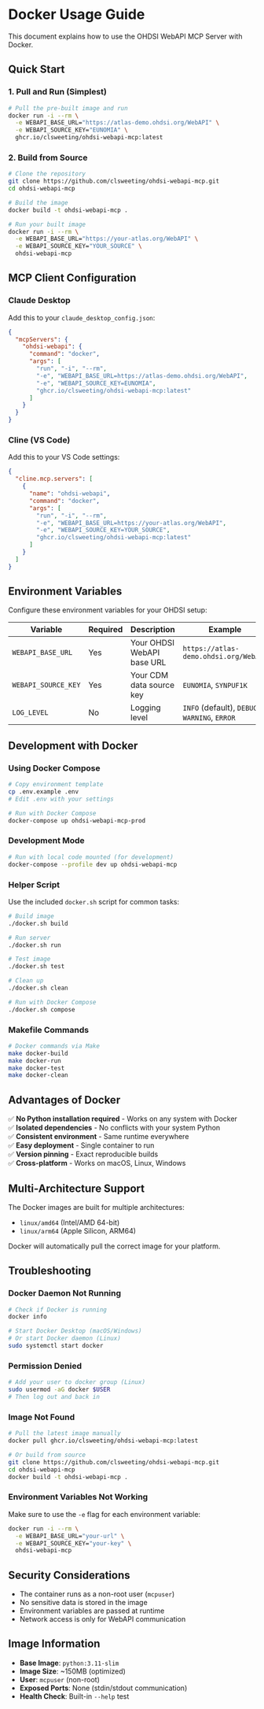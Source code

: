 # Docker Usage Guide

This document explains how to use the OHDSI WebAPI MCP Server with Docker.

## Quick Start

### 1. Pull and Run (Simplest)
```bash
# Pull the pre-built image and run
docker run -i --rm \
  -e WEBAPI_BASE_URL="https://atlas-demo.ohdsi.org/WebAPI" \
  -e WEBAPI_SOURCE_KEY="EUNOMIA" \
  ghcr.io/clsweeting/ohdsi-webapi-mcp:latest
```

### 2. Build from Source
```bash
# Clone the repository
git clone https://github.com/clsweeting/ohdsi-webapi-mcp.git
cd ohdsi-webapi-mcp

# Build the image
docker build -t ohdsi-webapi-mcp .

# Run your built image
docker run -i --rm \
  -e WEBAPI_BASE_URL="https://your-atlas.org/WebAPI" \
  -e WEBAPI_SOURCE_KEY="YOUR_SOURCE" \
  ohdsi-webapi-mcp
```

## MCP Client Configuration

### Claude Desktop
Add this to your `claude_desktop_config.json`:

```json
{
  "mcpServers": {
    "ohdsi-webapi": {
      "command": "docker",
      "args": [
        "run", "-i", "--rm",
        "-e", "WEBAPI_BASE_URL=https://atlas-demo.ohdsi.org/WebAPI",
        "-e", "WEBAPI_SOURCE_KEY=EUNOMIA",
        "ghcr.io/clsweeting/ohdsi-webapi-mcp:latest"
      ]
    }
  }
}
```

### Cline (VS Code)
Add this to your VS Code settings:

```json
{
  "cline.mcp.servers": [
    {
      "name": "ohdsi-webapi",
      "command": "docker",
      "args": [
        "run", "-i", "--rm",
        "-e", "WEBAPI_BASE_URL=https://your-atlas.org/WebAPI",
        "-e", "WEBAPI_SOURCE_KEY=YOUR_SOURCE",
        "ghcr.io/clsweeting/ohdsi-webapi-mcp:latest"
      ]
    }
  ]
}
```

## Environment Variables

Configure these environment variables for your OHDSI setup:

| Variable | Required | Description | Example |
|----------|----------|-------------|---------|
| `WEBAPI_BASE_URL` | Yes | Your OHDSI WebAPI base URL | `https://atlas-demo.ohdsi.org/WebAPI` |
| `WEBAPI_SOURCE_KEY` | Yes | Your CDM data source key | `EUNOMIA`, `SYNPUF1K` |
| `LOG_LEVEL` | No | Logging level | `INFO` (default), `DEBUG`, `WARNING`, `ERROR` |

## Development with Docker

### Using Docker Compose
```bash
# Copy environment template
cp .env.example .env
# Edit .env with your settings

# Run with Docker Compose
docker-compose up ohdsi-webapi-mcp-prod
```

### Development Mode
```bash
# Run with local code mounted (for development)
docker-compose --profile dev up ohdsi-webapi-mcp
```

### Helper Script
Use the included `docker.sh` script for common tasks:

```bash
# Build image
./docker.sh build

# Run server
./docker.sh run

# Test image
./docker.sh test

# Clean up
./docker.sh clean

# Run with Docker Compose
./docker.sh compose
```

### Makefile Commands
```bash
# Docker commands via Make
make docker-build
make docker-run
make docker-test
make docker-clean
```

## Advantages of Docker

✅ **No Python installation required** - Works on any system with Docker  
✅ **Isolated dependencies** - No conflicts with your system Python  
✅ **Consistent environment** - Same runtime everywhere  
✅ **Easy deployment** - Single container to run  
✅ **Version pinning** - Exact reproducible builds  
✅ **Cross-platform** - Works on macOS, Linux, Windows  

## Multi-Architecture Support

The Docker images are built for multiple architectures:
- `linux/amd64` (Intel/AMD 64-bit)
- `linux/arm64` (Apple Silicon, ARM64)

Docker will automatically pull the correct image for your platform.

## Troubleshooting

### Docker Daemon Not Running
```bash
# Check if Docker is running
docker info

# Start Docker Desktop (macOS/Windows)
# Or start Docker daemon (Linux)
sudo systemctl start docker
```

### Permission Denied
```bash
# Add your user to docker group (Linux)
sudo usermod -aG docker $USER
# Then log out and back in
```

### Image Not Found
```bash
# Pull the latest image manually
docker pull ghcr.io/clsweeting/ohdsi-webapi-mcp:latest

# Or build from source
git clone https://github.com/clsweeting/ohdsi-webapi-mcp.git
cd ohdsi-webapi-mcp
docker build -t ohdsi-webapi-mcp .
```

### Environment Variables Not Working
Make sure to use the `-e` flag for each environment variable:
```bash
docker run -i --rm \
  -e WEBAPI_BASE_URL="your-url" \
  -e WEBAPI_SOURCE_KEY="your-key" \
  ohdsi-webapi-mcp
```

## Security Considerations

- The container runs as a non-root user (`mcpuser`)
- No sensitive data is stored in the image
- Environment variables are passed at runtime
- Network access is only for WebAPI communication

## Image Information

- **Base Image**: `python:3.11-slim`
- **Image Size**: ~150MB (optimized)
- **User**: `mcpuser` (non-root)
- **Exposed Ports**: None (stdin/stdout communication)
- **Health Check**: Built-in `--help` test
